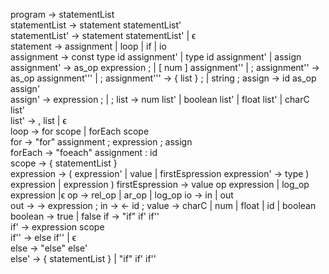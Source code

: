 program             ->     statementList  
statementList       ->     statement    statementList'  
statementList'      ->     statement    statementList'   |  ϵ  
statement           ->     assignment   |  loop   |  if   |  io  
assignment          ->    const  type    id    assignment'   | type    id    assignment'   |  assign  
assignment'         ->     as_op    expression   ; | [  num   ]  assignment''    | ;
assignment''        ->     as_op    assignment'''   | ; 
assignment'''       ->    {  list   } ; |  string   ;
assign              ->     id    as_op   assign'  
assign'             ->     expression   ; | ;
list                ->     num   list'   |  boolean   list'   |  float   list'   |  charC   list'  
list'               ->    ,  list   |  ϵ  
loop                ->     for    scope   |  forEach    scope  
for                 ->    "for"  assignment   ;  expression   ;   assign  
forEach             ->    "foeach"  assignment   :  id   
scope               ->    {  statementList   }  
expression          ->     (  expression'  |  value | firstEspression
expression'         ->      type   )    expression | expression )
firstEspression     ->      value op expression | log_op    expression |ϵ
op                  ->     rel_op | ar_op  |  log_op
io                  ->     in   |  out  
out                 ->    ->  expression   ;
in                  ->     <-  id   ;
value               ->    charC   |  num   |  float   |  id   |  boolean            
boolean             ->    true | false
if                  ->    "if"  if'   if''  
if'                 ->    expression  scope  
if''                ->     else   if''   |  ϵ  
else                ->    "else"  else'   
else'               ->    { statementList } | "if" if' if''